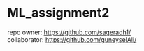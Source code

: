 # ML_assignment2

repo owner: https://github.com/sageradh1/ <br>
collaborator: https://github.com/guneyselAli/